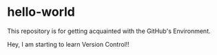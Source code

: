 # hello-world
This repository is for getting acquainted with the GitHub's Environment.

Hey, I am starting to learn Version Control!!
